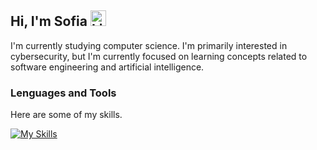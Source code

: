 ## Hi, I'm Sofia <img src="https://raw.githubusercontent.com/Tarikul-Islam-Anik/Animated-Fluent-Emojis/master/Emojis/Smilies/Light%20Blue%20Heart.png" alt="Light Blue Heart" width="25" height="25" />

I'm currently studying computer science. I'm primarily interested in cybersecurity, but I'm currently focused on learning concepts related to software engineering and artificial intelligence.


### Lenguages and Tools
Here are some of my skills.

[![My Skills](https://skillicons.dev/icons?i=js,html,css,java,react,docker,c,cpp,git,nestjs,nodejs,postgres,prisma,py,tailwind,ts)](https://skillicons.dev)
<!--
**sofiaignaciab/sofiaignaciab** is a ✨ _special_ ✨ repository because its `README.md` (this file) appears on your GitHub profile.

Here are some ideas to get you started:

- 🔭 I’m currently working on ...
- 🌱 I’m currently learning ...
- 👯 I’m looking to collaborate on ...
- 🤔 I’m looking for help with ...
- 💬 Ask me about ...
- 📫 How to reach me: ...
- 😄 Pronouns: ...
- ⚡ Fun fact: ...
-->
